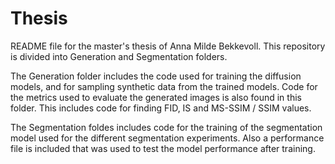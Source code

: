 # Thesis
README file for the master's thesis of Anna Milde Bekkevoll. This repository is divided into Generation and Segmentation folders. 

The Generation folder includes the code used for training the diffusion models, and for sampling synthetic data from the trained models. Code for the metrics used to evaluate the generated
images is also found in this folder. This includes code for finding FID, IS and MS-SSIM / SSIM values. 

The Segmentation foldes includes code for the training of the segmentation model used for the different segmentation experiments. Also a performance file is included that was used to test the model performance after training. 
